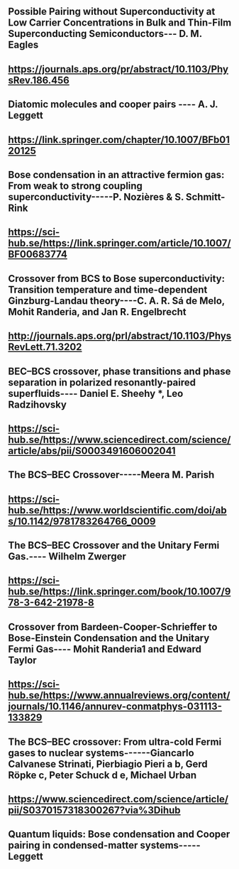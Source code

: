 
##  Possible Pairing without Superconductivity at Low Carrier Concentrations in Bulk and Thin-Film Superconducting Semiconductors---  D. M. Eagles
##  https://journals.aps.org/pr/abstract/10.1103/PhysRev.186.456

##  Diatomic molecules and cooper pairs ----  A. J. Leggett 
## https://link.springer.com/chapter/10.1007/BFb0120125

## Bose condensation in an attractive fermion gas: From weak to strong coupling superconductivity-----P. Nozières & S. Schmitt-Rink 
## https://sci-hub.se/https://link.springer.com/article/10.1007/BF00683774

## Crossover from BCS to Bose superconductivity: Transition temperature and time-dependent Ginzburg-Landau theory----C. A. R. Sá de Melo, Mohit Randeria, and Jan R. Engelbrecht
##  http://journals.aps.org/prl/abstract/10.1103/PhysRevLett.71.3202


## BEC–BCS crossover, phase transitions and phase separation in polarized resonantly-paired superfluids---- Daniel E. Sheehy *, Leo Radzihovsky
##  https://sci-hub.se/https://www.sciencedirect.com/science/article/abs/pii/S0003491606002041


##  The BCS–BEC Crossover-----Meera M. Parish
## https://sci-hub.se/https://www.worldscientific.com/doi/abs/10.1142/9781783264766_0009

## The BCS–BEC Crossover and the Unitary Fermi Gas.---- Wilhelm Zwerger
##  https://sci-hub.se/https://link.springer.com/book/10.1007/978-3-642-21978-8

## Crossover from Bardeen-Cooper-Schrieffer to Bose-Einstein Condensation and the Unitary Fermi Gas---- Mohit Randeria1 and Edward Taylor
##  https://sci-hub.se/https://www.annualreviews.org/content/journals/10.1146/annurev-conmatphys-031113-133829

## The BCS–BEC crossover: From ultra-cold Fermi gases to nuclear systems------Giancarlo Calvanese Strinati, Pierbiagio Pieri a b, Gerd Röpke c, Peter Schuck d e, Michael Urban
##   https://www.sciencedirect.com/science/article/pii/S0370157318300267?via%3Dihub

## Quantum liquids: Bose condensation and Cooper pairing in condensed-matter systems-----Leggett 
